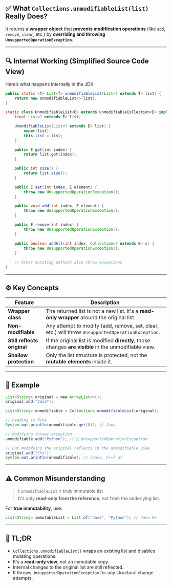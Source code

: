 ## ✅ What `Collections.unmodifiableList(list)` Really Does?

It returns a **wrapper object** that **prevents modification operations** (like `add`, `remove`, `clear`, etc.) by **overriding and throwing `UnsupportedOperationException`**.

---

## 🔍 Internal Working (Simplified Source Code View)

Here’s what happens internally in the JDK:

```java
public static <T> List<T> unmodifiableList(List<? extends T> list) {
    return new UnmodifiableList<>(list);
}

static class UnmodifiableList<E> extends UnmodifiableCollection<E> implements List<E>, RandomAccess {
    final List<? extends E> list;

    UnmodifiableList(List<? extends E> list) {
        super(list);
        this.list = list;
    }

    public E get(int index) {
        return list.get(index);
    }

    public int size() {
        return list.size();
    }

    public E set(int index, E element) {
        throw new UnsupportedOperationException();
    }

    public void add(int index, E element) {
        throw new UnsupportedOperationException();
    }

    public E remove(int index) {
        throw new UnsupportedOperationException();
    }

    public boolean addAll(int index, Collection<? extends E> c) {
        throw new UnsupportedOperationException();
    }
    
    // Other mutating methods also throw exceptions
}
```

---

## ⚙️ Key Concepts

| Feature | Description |
|--------|-------------|
| **Wrapper class** | The returned list is not a new list. It's a **read-only wrapper** around the original list. |
| **Non-modifiable** | Any attempt to modify (add, remove, set, clear, etc.) will throw `UnsupportedOperationException`. |
| **Still reflects original** | If the original list is modified **directly**, those changes **are visible** in the unmodifiable view. |
| **Shallow protection** | Only the list structure is protected, not the **mutable elements** inside it. |

---

## 🧪 Example

```java
List<String> original = new ArrayList<>();
original.add("Java");

List<String> unmodifiable = Collections.unmodifiableList(original);

// Reading is fine
System.out.println(unmodifiable.get(0)); // Java

// Modifying throws exception
unmodifiable.add("Python"); // 🚫 UnsupportedOperationException

// But modifying the original reflects in the unmodifiable view
original.add("C++");
System.out.println(unmodifiable); // [Java, C++] 😮
```

---

## ⚠️ Common Misunderstanding

> ❗ `unmodifiableList` ≠ truly immutable list  
> It's only **read-only from the reference**, not from the underlying list.

For **true immutability**, use:
```java
List<String> immutableList = List.of("Java", "Python"); // Java 9+
```

---

## 🧠 TL;DR

- `Collections.unmodifiableList()` wraps an existing list and disables mutating operations.
- It's a **read-only view**, not an immutable copy.
- Internal changes to the original list are still reflected.
- It throws `UnsupportedOperationException` for any structural change attempts.
